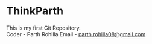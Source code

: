 # ThinkParth
This is my first Git Repository.
<br>
Coder - Parth Rohilla
Email - parth.rohilla08@gmail.com
